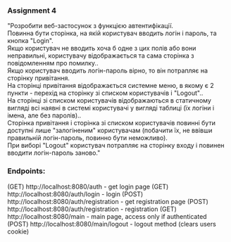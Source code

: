 ### Assignment 4
"Розробити веб-застосунок з функцією автентифікації.<br>
Повинна бути сторінка, на якій користувач вводить логін і пароль, та кнопка "Login".<br>
Якщо користувач не вводить хоча б одне з цих полів або вони неправильні, користувачу відображається та сама сторінка з повідомленням про помилку..<br>
Якщо користувач вводить логін-пароль вірно, то він потрапляє на сторінку привітання.<br>
На сторінці привітання відображається системне меню, в якому є 2 пункти - перехід на сторінку зі списком користувачів і "Logout"..<br>
На сторінці зі списком користувачів відображаються в статичному вигляді всі наявні в системі користувачі у вигляді таблиці (їх логіни і імена, але без паролів)..<br>
Сторінка привітання і сторінка зі списком користувачів повинні бути доступні лише "залогіненим" користувачам (побачити їх, не ввівши правильній логін-пароль, повинно бути неможливо).<br>
При виборі "Logout" користувач потрапляє на сторінку входу і повинен вводити логін-пароль заново."

### Endpoints:
(GET)  http://localhost:8080/auth - get login page
(GET)  http://localhost:8080/auth/login - login
(POST) http://localhost:8080/auth/registration - get registration page
(POST) http://localhost:8080/auth/registration - registration
(GET)  http://localhost:8080/main - main page, access only if authenticated
(POST) http://localhost:8080/main/logout - logout method (clears users cookie)